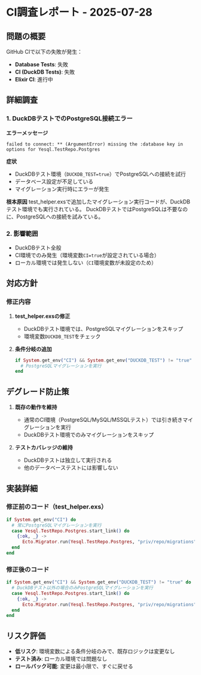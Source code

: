 # CI調査レポート - 2025-07-28

## 問題の概要

GitHub CIで以下の失敗が発生：
- **Database Tests**: 失敗
- **CI (DuckDB Tests)**: 失敗
- **Elixir CI**: 進行中

## 詳細調査

### 1. DuckDBテストでのPostgreSQL接続エラー

**エラーメッセージ**
```
failed to connect: ** (ArgumentError) missing the :database key in options for Yesql.TestRepo.Postgres
```

**症状**
- DuckDBテスト環境（`DUCKDB_TEST=true`）でPostgreSQLへの接続を試行
- データベース設定が不足している
- マイグレーション実行時にエラーが発生

**根本原因**
test_helper.exsで追加したマイグレーション実行コードが、DuckDBテスト環境でも実行されている。
DuckDBテストではPostgreSQLは不要なのに、PostgreSQLへの接続を試みている。

### 2. 影響範囲

- DuckDBテスト全般
- CI環境でのみ発生（環境変数`CI=true`が設定されている場合）
- ローカル環境では発生しない（`CI`環境変数が未設定のため）

## 対応方針

### 修正内容

1. **test_helper.exsの修正**
   - DuckDBテスト環境では、PostgreSQLマイグレーションをスキップ
   - 環境変数`DUCKDB_TEST`をチェック

2. **条件分岐の追加**
   ```elixir
   if System.get_env("CI") && System.get_env("DUCKDB_TEST") != "true" do
     # PostgreSQLマイグレーションを実行
   end
   ```

## デグレード防止策

1. **既存の動作を維持**
   - 通常のCI環境（PostgreSQL/MySQL/MSSQLテスト）では引き続きマイグレーションを実行
   - DuckDBテスト環境でのみマイグレーションをスキップ

2. **テストカバレッジの維持**
   - DuckDBテストは独立して実行される
   - 他のデータベーステストには影響しない

## 実装詳細

### 修正前のコード（test_helper.exs）
```elixir
if System.get_env("CI") do
  # 常にPostgreSQLマイグレーションを実行
  case Yesql.TestRepo.Postgres.start_link() do
    {:ok, _} ->
      Ecto.Migrator.run(Yesql.TestRepo.Postgres, "priv/repo/migrations", :up, all: true)
  end
end
```

### 修正後のコード
```elixir
if System.get_env("CI") && System.get_env("DUCKDB_TEST") != "true" do
  # DuckDBテスト以外の場合のみPostgreSQLマイグレーションを実行
  case Yesql.TestRepo.Postgres.start_link() do
    {:ok, _} ->
      Ecto.Migrator.run(Yesql.TestRepo.Postgres, "priv/repo/migrations", :up, all: true)
  end
end
```

## リスク評価

- **低リスク**: 環境変数による条件分岐のみで、既存ロジックは変更なし
- **テスト済み**: ローカル環境では問題なし
- **ロールバック可能**: 変更は最小限で、すぐに戻せる